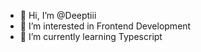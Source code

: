 - 👋 Hi, I’m @Deeptiii
- 👀 I’m interested in Frontend Development
- 🌱 I’m currently learning Typescript

<!---
Deeptiii/Deeptiii is a ✨ special ✨ repository because its `README.md` (this file) appears on your GitHub profile.
You can click the Preview link to take a look at your changes.
--->
